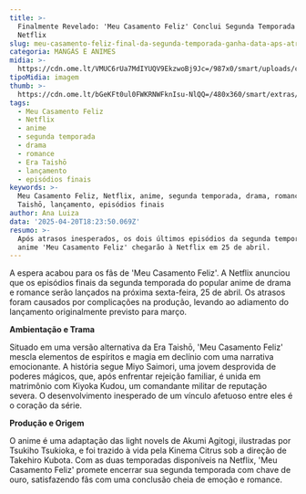 ```yaml
---
title: >-
  Finalmente Revelado: 'Meu Casamento Feliz' Conclui Segunda Temporada na
  Netflix
slug: meu-casamento-feliz-final-da-segunda-temporada-ganha-data-aps-atrasos
categoria: MANGÁS E ANIMES
midia: >-
  https://cdn.ome.lt/VMUC6rUa7MdIYUQV9EkzwoBj9Jc=/987x0/smart/uploads/conteudo/fotos/meucasamentofeliz.jpg
tipoMidia: imagem
thumb: >-
  https://cdn.ome.lt/bGeKFt0ul0FWKRNWFknIsu-NlQQ=/480x360/smart/extras/conteudos/meucasamentofeliz.jpg
tags:
  - Meu Casamento Feliz
  - Netflix
  - anime
  - segunda temporada
  - drama
  - romance
  - Era Taishō
  - lançamento
  - episódios finais
keywords: >-
  Meu Casamento Feliz, Netflix, anime, segunda temporada, drama, romance, Era
  Taishō, lançamento, episódios finais
author: Ana Luiza
data: '2025-04-20T18:23:50.069Z'
resumo: >-
  Após atrasos inesperados, os dois últimos episódios da segunda temporada do
  anime 'Meu Casamento Feliz' chegarão à Netflix em 25 de abril.
---
```


A espera acabou para os fãs de 'Meu Casamento Feliz'. A Netflix anunciou que os episódios finais da segunda temporada do popular anime de drama e romance serão lançados na próxima sexta-feira, 25 de abril. Os atrasos foram causados por complicações na produção, levando ao adiamento do lançamento originalmente previsto para março.

**Ambientação e Trama**

Situado em uma versão alternativa da Era Taishō, 'Meu Casamento Feliz' mescla elementos de espíritos e magia em declínio com uma narrativa emocionante. A história segue Miyo Saimori, uma jovem desprovida de poderes mágicos, que, após enfrentar rejeição familiar, é unida em matrimônio com Kiyoka Kudou, um comandante militar de reputação severa. O desenvolvimento inesperado de um vínculo afetuoso entre eles é o coração da série.

**Produção e Origem**

O anime é uma adaptação das light novels de Akumi Agitogi, ilustradas por Tsukiho Tsukioka, e foi trazido à vida pela Kinema Citrus sob a direção de Takehiro Kubota. Com as duas temporadas disponíveis na Netflix, 'Meu Casamento Feliz' promete encerrar sua segunda temporada com chave de ouro, satisfazendo fãs com uma conclusão cheia de emoção e romance.
